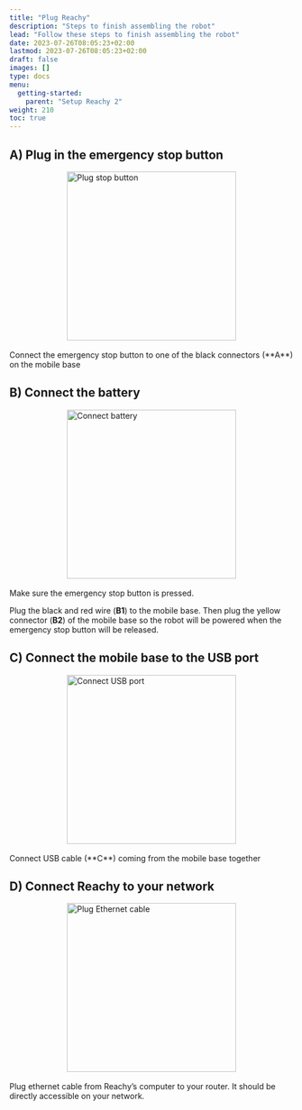 ```yaml
---
title: "Plug Reachy"
description: "Steps to finish assembling the robot"
lead: "Follow these steps to finish assembling the robot"
date: 2023-07-26T08:05:23+02:00
lastmod: 2023-07-26T08:05:23+02:00
draft: false
images: []
type: docs
menu:
  getting-started:
    parent: "Setup Reachy 2"
weight: 210
toc: true
---
```


## A) Plug in the emergency stop button

<img src="/gifs/getting-started/setup-reachy2/plug-reachy2/Reachy2_getting-started-2-A_Plug-stop-btn_864x864.gif" alt="Plug stop button" style="display: block; margin: 0 auto;" width="300">  

<br />
Connect the emergency stop button to one of the black connectors (**A**) on the mobile base

## B) Connect the battery

<img src="/gifs/getting-started/setup-reachy2/plug-reachy2/Reachy2_getting-started-2-B_connect-battery_864x864.gif" alt="Connect battery" style="display: block; margin: 0 auto;" width="300">  

<br />
Make sure the emergency stop button is pressed.

Plug the black and red wire (**B1**) to the mobile base. Then plug the yellow connector (**B2**) of the mobile base so the robot will be powered when the emergency stop button will be released. 

## C) Connect the mobile base to the USB port

<img src="/gifs/getting-started/setup-reachy2/plug-reachy2/Reachy2_getting-started-2-C_Connect-USB port_864x864.gif" alt="Connect USB port" style="display: block; margin: 0 auto;" width="300"> 

<br />
Connect USB cable (**C**) coming from the mobile base together 

## D) Connect Reachy to your network 

<img src="/gifs/getting-started/setup-reachy2/plug-reachy2/Reachy2_getting-started-2-D_plug-ethernet_864x864.gif" alt="Plug Ethernet cable" style="display: block; margin: 0 auto;" width="300"> 

<br />
Plug ethernet cable from Reachy’s computer to your router. It should be directly accessible on your network.